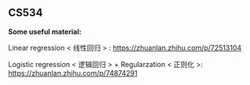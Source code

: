 ## CS534

**Some useful material:**

Linear regression < 线性回归 > : https://zhuanlan.zhihu.com/p/72513104

Logistic regression < 逻辑回归 > + Regularzation < 正则化 >: https://zhuanlan.zhihu.com/p/74874291

